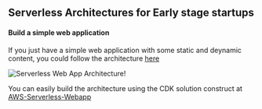## Serverless Architectures for Early stage startups

#### Build a simple web application 

If you just have a simple web application with some static and deynamic content, you could follow the architecture [here](https://docs.aws.amazon.com/wellarchitected/latest/serverless-applications-lens/web-application.html)  


![Serverless Web App Architecture!](https://docs.aws.amazon.com/wellarchitected/latest/serverless-applications-lens/images/image7.png "Serverless Web App Architecture")

You can easily build the architecture using the CDK solution construct at [AWS-Serverless-Webapp](https://github.com/awslabs/aws-solutions-constructs/tree/main/source/use_cases/aws-serverless-web-app)

